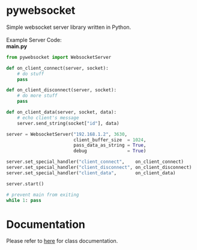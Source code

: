 # pywebsocket
Simple websocket server library written in Python.
<br><br>
Example Server Code: <br>
<b>main.py</b>
```python
from pywebsocket import WebsocketServer

def on_client_connect(server, socket):
    # do stuff
    pass

def on_client_disconnect(server, socket):
    # do more stuff
    pass

def on_client_data(server, socket, data):
    # echo client's message
    server.send_string(socket["id"], data)

server = WebsocketServer("192.168.1.2", 3630,
                         client_buffer_size  = 1024,
                         pass_data_as_string = True,
                         debug               = True)

server.set_special_handler("client_connect",    on_client_connect)
server.set_special_handler("client_disconnect", on_client_disconnect)
server.set_special_handler("client_data",       on_client_data)

server.start()

# prevent main from exiting
while 1: pass
```

# Documentation
Please refer to <a href="https://egebilecen.github.io/pywebsocket/classpywebsocket_1_1_websocket_server.html">here</a> for class documentation.
